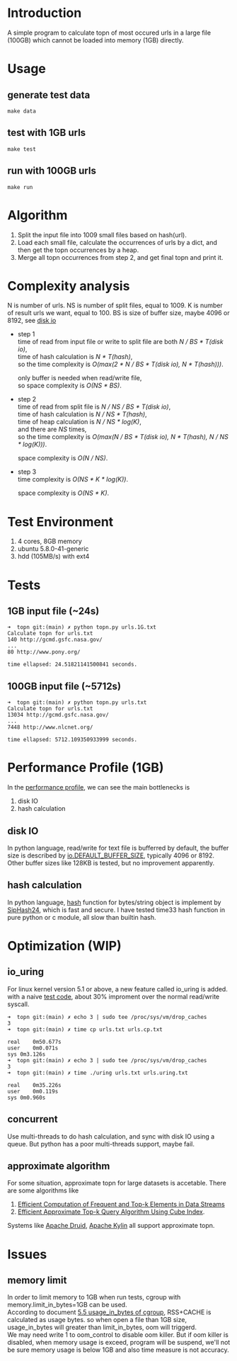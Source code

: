 # Introduction
A simple program to calculate topn of most occured urls in a large file (100GB) which cannot be loaded into memory (1GB) directly.

# Usage
## generate test data
```
make data
```

## test with 1GB urls
```
make test
```

## run with 100GB urls
```
make run
```

# Algorithm
1. Split the input file into 1009 small files based on hash(url).
2. Load each small file, calculate the occurrences of urls by a dict, and then get the topn occurrences by a heap.
3. Merge all topn occurrences from step 2, and get final topn and print it.

# Complexity analysis
N is number of urls.
NS is number of split files, equal to 1009.
K is number of result urls we want, equal to 100.
BS is size of buffer size, maybe 4096 or 8192, see [disk io](#disk-io)

- step 1  
   time of read from input file or write to split file are both *N / BS * T(disk io)*,  
   time of hash calculation is *N * T(hash)*,  
   so the time complexity is *O(max(2 * N / BS * T(disk io), N * T(hash)))*.  
     
   only buffer is needed when read/write file,  
   so space complexity is *O(NS * BS)*.  
- step 2  
  time of read from split file is *N / NS / BS * T(disk io)*,  
  time of hash calculation is *N / NS * T(hash)*,  
  time of heap calculation is *N / NS * log(K)*,  
  and there are *NS* times,   
  so the time complexity is *O(max(N / BS * T(disk io), N * T(hash), N / NS * log(K)))*.  
    
  space complexity is *O(N / NS)*.  
- step 3  
  time complexity is *O(NS * K * log(K))*.  
     
  space complexity is *O(NS * K)*.

# Test Environment
1. 4 cores, 8GB memory
2. ubuntu 5.8.0-41-generic
3. hdd (105MB/s) with ext4

# Tests
## 1GB input file (~24s)
```
➜  topn git:(main) ✗ python topn.py urls.1G.txt
Calculate topn for urls.txt
140 http://gcmd.gsfc.nasa.gov/
...
80 http://www.pony.org/

time ellapsed: 24.51821141500841 seconds.
```

## 100GB input file (~5712s)
```
➜  topn git:(main) ✗ python topn.py urls.txt
Calculate topn for urls.txt
13034 http://gcmd.gsfc.nasa.gov/
...
7448 http://www.nlcnet.org/

time ellapsed: 5712.109350933999 seconds.
```

# Performance Profile (1GB)
In the [performance profile](./performance/scalene.txt), we can see the main bottlenecks is
1. disk IO
2. hash calculation

## disk IO
In python language, read/write for text file is bufferred by default, the buffer size is described by
[io.DEFAULT_BUFFER_SIZE](https://docs.python.org/3/library/io.html#io.DEFAULT_BUFFER_SIZE), typically
4096 or 8192. Other buffer sizes like 128KB is tested, but no improvement apparently.

## hash calculation
In python language, [hash](https://docs.python.org/3/library/functions.html#hash) function for bytes/string object is implement by [SipHash24](https://www.python.org/dev/peps/pep-0456/), which is fast and secure. I have tested time33 hash function in pure python or c module, all slow than builtin hash.

# Optimization (WIP)
## io_uring
For linux kernel version 5.1 or above, a new feature called io_uring is added. with a naive [test code](./wip/uring.c), about 30% improment over the normal read/write syscall.
```
➜  topn git:(main) ✗ echo 3 | sudo tee /proc/sys/vm/drop_caches
3
➜  topn git:(main) ✗ time cp urls.txt urls.cp.txt

real	0m50.677s
user	0m0.071s
sys 0m3.126s
➜  topn git:(main) ✗ echo 3 | sudo tee /proc/sys/vm/drop_caches
3
➜  topn git:(main) ✗ time ./uring urls.txt urls.uring.txt

real	0m35.226s
user	0m0.119s
sys	0m0.960s
```
## concurrent
Use multi-threads to do hash calculation, and sync with disk IO using a queue. But python has a poor multi-threads support, maybe fail.

## approximate algorithm
For some situation, approximate topn for large datasets is accetable. There are some algorithms like
1. [Efficient Computation of Frequent and Top-k Elements in Data Streams](http://www.cse.ust.hk/~raywong/comp5331/References/EfficientComputationOfFrequentAndTop-kElementsInDataStreams.pdf)
2. [Efficient Approximate Top-k Query Algorithm Using Cube Index](https://www.cs.yale.edu/homes/dongqu/APWeb11.pdf).

Systems like [Apache Druid](https://druid.apache.org/docs/latest/querying/topnquery.html), [Apache Kylin](http://kylin.apache.org/blog/2016/03/19/approximate-topn-measure/) all support approximate topn.

# Issues
## memory limit
In order to limit memory to 1GB when run tests, cgroup with memory.limit_in_bytes=1GB can be used.   
According to document [5.5 usage_in_bytes of cgroup](https://www.kernel.org/doc/Documentation/cgroup-v1/memory.txt), 
RSS+CACHE is calculated as usage bytes. so when open a file than 1GB size, usage_in_bytes will greater than limit_in_bytes, 
oom will triggerd.   
We may need write 1 to oom_control to disable oom killer. But if oom killer is disabled, when memory usage
is exceed, program will be suspend, we'll not be sure memory usage is below 1GB and also time measure is not accuracy.
